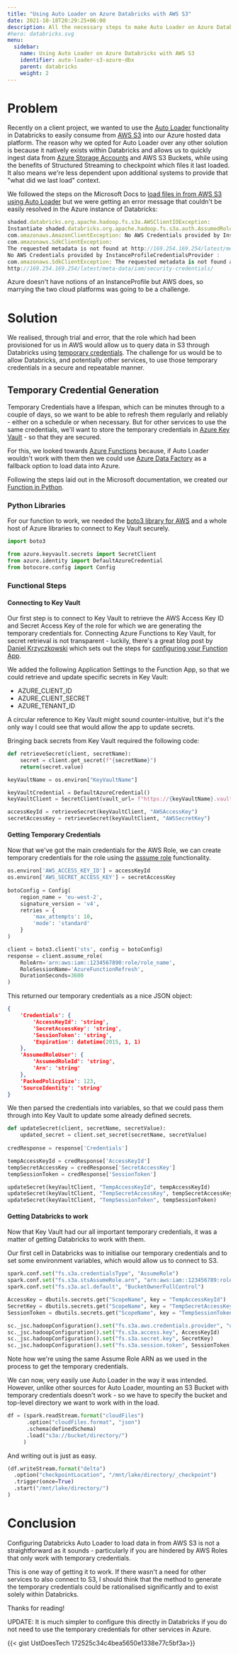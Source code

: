 ```yaml
---
title: "Using Auto Loader on Azure Databricks with AWS S3"
date: 2021-10-18T20:29:25+06:00
description: All the necessary steps to make Auto Loader on Azure Databricks work with data in an AWS S3 Bucket
#hero: databricks.svg
menu:
  sidebar:
    name: Using Auto Loader on Azure Databricks with AWS S3
    identifier: auto-loader-s3-azure-dbx
    parent: databricks
    weight: 2
---
```


# Problem

Recently on a client project, we wanted to use the [Auto Loader](https://docs.microsoft.com/en-us/azure/databricks/spark/latest/structured-streaming/auto-loader) functionality in Databricks to easily consume from [AWS S3](https://docs.microsoft.com/en-us/azure/databricks/spark/latest/structured-streaming/auto-loader-s3) into our Azure hosted data platform. The reason why we opted for Auto Loader over any other solution is because it natively exists within Databricks and allows us to quickly ingest data from [Azure Storage Accounts](https://docs.microsoft.com/en-us/azure/databricks/spark/latest/structured-streaming/auto-loader-gen2) and AWS S3 Buckets, while using the benefits of Structured Streaming to checkpoint which files it last loaded. It also means we're less dependent upon additional systems to provide that "what did we last load" context.

We followed the steps on the Microsoft Docs to [load files in from AWS S3 using Auto Loader](https://docs.microsoft.com/en-us/azure/databricks/spark/latest/structured-streaming/auto-loader-s3) but we were getting an error message that couldn't be easily resolved in the Azure instance of Databricks:

```typescript
shaded.databricks.org.apache.hadoop.fs.s3a.AWSClientIOException: 
Instantiate shaded.databricks.org.apache.hadoop.fs.s3a.auth.AssumedRoleCredentialProvider on : 
com.amazonaws.AmazonClientException: No AWS Credentials provided by InstanceProfileCredentialsProvider : 
com.amazonaws.SdkClientException: 
The requested metadata is not found at http://169.254.169.254/latest/meta-data/iam/security-credentials/: 
No AWS Credentials provided by InstanceProfileCredentialsProvider : 
com.amazonaws.SdkClientException: The requested metadata is not found at
http://169.254.169.254/latest/meta-data/iam/security-credentials/
```

Azure doesn't have notions of an InstanceProfile but AWS does, so marrying the two cloud platforms was going to be a challenge.

# Solution

We realised, through trial and error, that the role which had been provisioned for us in AWS would allow us to query data in S3 through Databricks using [temporary credentials](https://docs.aws.amazon.com/IAM/latest/UserGuide/id_credentials_temp.html). The challenge for us would be to allow Databricks, and potentially other services, to use those temporary credentials in a secure and repeatable manner.

## Temporary Credential Generation

Temporary Credentials have a lifespan, which can be minutes through to a couple of days, so we want to be able to refresh them regularly and reliably - either on a schedule or when necessary. But for other services to use the same credentials, we'll want to store the temporary credentials in [Azure Key Vault](https://docs.microsoft.com/en-us/azure/key-vault/general/overview) - so that they are secured.

For this, we looked towards [Azure Functions](https://docs.microsoft.com/en-us/azure/azure-functions/functions-overview) because, if Auto Loader wouldn't work with them then we could use [Azure Data Factory](https://docs.microsoft.com/en-us/azure/data-factory/introduction) as a fallback option to load data into Azure.

Following the steps laid out in the Microsoft documentation, we created our [Function in Python](https://docs.microsoft.com/en-us/azure/azure-functions/create-first-function-vs-code-python).

### Python Libraries

For our function to work, we needed the [boto3 library for AWS](https://aws.amazon.com/sdk-for-python/) and a whole host of Azure libraries to connect to Key Vault securely.

```python
import boto3

from azure.keyvault.secrets import SecretClient
from azure.identity import DefaultAzureCredential
from botocore.config import Config
```

### Functional Steps

#### Connecting to Key Vault

Our first step is to connect to Key Vault to retrieve the AWS Access Key ID and Secret Access Key of the role for which we are generating the temporary credentials for. Connecting Azure Functions to Key Vault, for secret retrieval is not transparent - luckily, there's a great blog post by [Daniel Krzyczkowski](https://twitter.com/DKrzyczkowski) which sets out the steps for [configuring your Function App](https://daniel-krzyczkowski.github.io/Integrate-Key-Vault-Secrets-With-Azure-Functions/).

We added the following Application Settings to the Function App, so that we could retrieve and update specific secrets in Key Vault:

- AZURE_CLIENT_ID
- AZURE_CLIENT_SECRET
- AZURE_TENANT_ID

A circular reference to Key Vault might sound counter-intuitive, but it's the only way I could see that would allow the app to update secrets.

Bringing back secrets from Key Vault required the following code:

```python
def retrieveSecret(client, secretName):
    secret = client.get_secret(f"{secretName}")
    return(secret.value)

keyVaultName = os.environ["KeyVaultName"]

keyVaultCredential = DefaultAzureCredential()
keyVaultClient = SecretClient(vault_url= f"https://{keyVaultName}.vault.azure.net/", credential=keyVaultCredential)

accessKeyId = retrieveSecret(keyVaultClient, "AWSAccessKey")
secretAccessKey = retrieveSecret(keyVaultClient, "AWSSecretKey")
```

#### Getting Temporary Credentials

Now that we've got the main credentials for the AWS Role, we can create temporary credentials for the role using the [assume role](https://boto3.amazonaws.com/v1/documentation/api/latest/reference/services/sts.html#STS.Client.assume_role) functionality.

```python
os.environ['AWS_ACCESS_KEY_ID'] = accessKeyId 
os.environ['AWS_SECRET_ACCESS_KEY'] = secretAccessKey 
    
botoConfig = Config(
    region_name = 'eu-west-2',
    signature_version = 'v4',
    retries = {
        'max_attempts': 10,
        'mode': 'standard'
    }
)

client = boto3.client('sts', config = botoConfig)
response = client.assume_role(
    RoleArn='arn:aws:iam::1234567890:role/role_name',
    RoleSessionName='AzureFunctionRefresh',
    DurationSeconds=3600
)   
```

This returned our temporary credentials as a nice JSON object:

```json
{
    'Credentials': {
        'AccessKeyId': 'string',
        'SecretAccessKey': 'string',
        'SessionToken': 'string',
        'Expiration': datetime(2015, 1, 1)
    },
    'AssumedRoleUser': {
        'AssumedRoleId': 'string',
        'Arn': 'string'
    },
    'PackedPolicySize': 123,
    'SourceIdentity': 'string'
}
```

We then parsed the credentials into variables, so that we could pass them through into Key Vault to update some already defined secrets.

```python
def updateSecret(client, secretName, secretValue):
    updated_secret = client.set_secret(secretName, secretValue)
    
credResponse = response['Credentials']

tempAccessKeyId = credResponse['AccessKeyId']
tempSecretAccessKey = credResponse['SecretAccessKey']
tempSessionToken = credResponse['SessionToken']

updateSecret(keyVaultClient, "TempAccessKeyId", tempAccessKeyId)
updateSecret(keyVaultClient, "TempSecretAccessKey", tempSecretAccessKey)
updateSecret(keyVaultClient, "TempSessionToken", tempSessionToken)
```

#### Getting Databricks to work

Now that Key Vault had our all important temporary credentials, it was a matter of getting Databricks to work with them.

Our first cell in Databricks was to initialise our temporary credentials and to set some environment variables, which would allow us to connect to S3.

```python
spark.conf.set("fs.s3a.credentialsType", "AssumeRole")
spark.conf.set("fs.s3a.stsAssumeRole.arn", "arn:aws:iam::123456789:role/role_name")
spark.conf.set("fs.s3a.acl.default", "BucketOwnerFullControl")

AccessKey = dbutils.secrets.get("ScopeName", key = "TempAccessKeyId")
SecretKey = dbutils.secrets.get("ScopeName", key = "TempSecretAccessKey")
SessionToken = dbutils.secrets.get("ScopeName", key = "TempSessionToken")

sc._jsc.hadoopConfiguration().set("fs.s3a.aws.credentials.provider", "org.apache.hadoop.fs.s3a.TemporaryAWSCredentialsProvider")
sc._jsc.hadoopConfiguration().set("fs.s3a.access.key", AccessKeyId)
sc._jsc.hadoopConfiguration().set("fs.s3a.secret.key", SecretKey)
sc._jsc.hadoopConfiguration().set("fs.s3a.session.token", SessionToken)
```

Note how we're using the same Assume Role ARN as we used in the process to get the temporary credentials.

We can now, very easily use Auto Loader in the way it was intended. However, unlike other sources for Auto Loader, mounting an S3 Bucket with temporary credentials doesn't work - so we have to specify the bucket and top-level directory we want to work with in the load.

```python
df = (spark.readStream.format("cloudFiles")
      .option("cloudFiles.format", "json")
      .schema(definedSchema)
      .load("s3a://bucket/directory/")
     )
```

And writing out is just as easy.

```python
(df.writeStream.format("delta") 
  .option("checkpointLocation", "/mnt/lake/directory/_checkpoint") 
  .trigger(once=True)
  .start("/mnt/lake/directory/")
)
```

# Conclusion

Configuring Databricks Auto Loader to load data in from AWS S3 is not a straightforward as it sounds - particularly if you are hindered by AWS Roles that only work with temporary credentials.

This is one way of getting it to work. If there wasn't a need for other services to also connect to S3, I should think that the method to generate the temporary credentials could be rationalised significantly and to exist solely within Databricks.

Thanks for reading!

UPDATE: It is much simpler to configure this directly in Databricks if you do not need to use the temporary credentials for other services in Azure.

{{< gist UstDoesTech 172525c34c4bea5650e1338e77c5bf3a>}}
